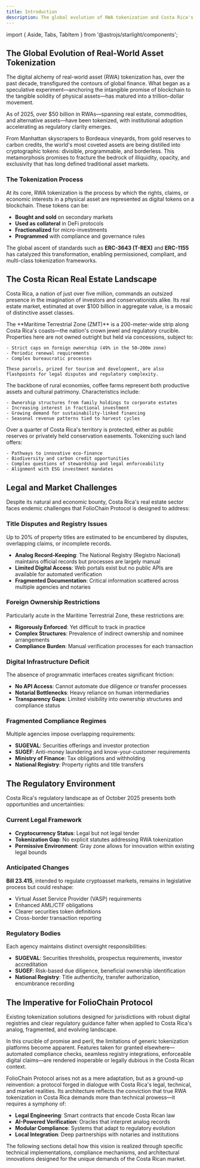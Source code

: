 ```yaml
---
title: Introduction
description: The global evolution of RWA tokenization and Costa Rica's unique market landscape
---
```


import { Aside, Tabs, TabItem } from '@astrojs/starlight/components';

## The Global Evolution of Real-World Asset Tokenization

The digital alchemy of real-world asset (RWA) tokenization has, over the past decade, transfigured the contours of global finance. What began as a speculative experiment—anchoring the intangible promise of blockchain to the tangible solidity of physical assets—has matured into a trillion-dollar movement.

<Aside type="note">
As of 2025, over $50 billion in RWAs—spanning real estate, commodities, and alternative assets—have been tokenized, with institutional adoption accelerating as regulatory clarity emerges.
</Aside>

From Manhattan skyscrapers to Bordeaux vineyards, from gold reserves to carbon credits, the world's most coveted assets are being distilled into cryptographic tokens: divisible, programmable, and borderless. This metamorphosis promises to fracture the bedrock of illiquidity, opacity, and exclusivity that has long defined traditional asset markets.

### The Tokenization Process

At its core, RWA tokenization is the process by which the rights, claims, or economic interests in a physical asset are represented as digital tokens on a blockchain. These tokens can be:

- **Bought and sold** on secondary markets
- **Used as collateral** in DeFi protocols  
- **Fractionalized** for micro-investments
- **Programmed** with compliance and governance rules

The global ascent of standards such as **ERC-3643 (T-REX)** and **ERC-1155** has catalyzed this transformation, enabling permissioned, compliant, and multi-class tokenization frameworks.

## The Costa Rican Real Estate Landscape

Costa Rica, a nation of just over five million, commands an outsized presence in the imagination of investors and conservationists alike. Its real estate market, estimated at over $100 billion in aggregate value, is a mosaic of distinctive asset classes.

<Tabs>
  <TabItem label="Maritime Zone Properties">
    The **Maritime Terrestrial Zone (ZMT)** is a 200-meter-wide strip along Costa Rica's coasts—the nation's crown jewel and regulatory crucible. Properties here are not owned outright but held via concessions, subject to:
    
    - Strict caps on foreign ownership (49% in the 50–200m zone)
    - Periodic renewal requirements
    - Complex bureaucratic processes
    
    These parcels, prized for tourism and development, are also flashpoints for legal disputes and regulatory complexity.
  </TabItem>
  
  <TabItem label="Coffee Farms">
    The backbone of rural economies, coffee farms represent both productive assets and cultural patrimony. Characteristics include:
    
    - Ownership structures from family holdings to corporate estates
    - Increasing interest in fractional investment
    - Growing demand for sustainability-linked financing
    - Seasonal revenue patterns tied to harvest cycles
  </TabItem>
  
  <TabItem label="Conservation Land">
    Over a quarter of Costa Rica's territory is protected, either as public reserves or privately held conservation easements. Tokenizing such land offers:
    
    - Pathways to innovative eco-finance
    - Biodiversity and carbon credit opportunities
    - Complex questions of stewardship and legal enforceability
    - Alignment with ESG investment mandates
  </TabItem>
</Tabs>

## Legal and Market Challenges

Despite its natural and economic bounty, Costa Rica's real estate sector faces endemic challenges that FolioChain Protocol is designed to address:

### Title Disputes and Registry Issues

<Aside type="caution">
Up to 20% of property titles are estimated to be encumbered by disputes, overlapping claims, or incomplete records.
</Aside>

- **Analog Record-Keeping**: The National Registry (Registro Nacional) maintains official records but processes are largely manual
- **Limited Digital Access**: Web portals exist but no public APIs are available for automated verification
- **Fragmented Documentation**: Critical information scattered across multiple agencies and notaries

### Foreign Ownership Restrictions

Particularly acute in the Maritime Terrestrial Zone, these restrictions are:

- **Rigorously Enforced**: Yet difficult to track in practice
- **Complex Structures**: Prevalence of indirect ownership and nominee arrangements
- **Compliance Burden**: Manual verification processes for each transaction

### Digital Infrastructure Deficit

The absence of programmatic interfaces creates significant friction:

- **No API Access**: Cannot automate due diligence or transfer processes
- **Notarial Bottlenecks**: Heavy reliance on human intermediaries
- **Transparency Gaps**: Limited visibility into ownership structures and compliance status

### Fragmented Compliance Regimes

Multiple agencies impose overlapping requirements:

- **SUGEVAL**: Securities offerings and investor protection
- **SUGEF**: Anti-money laundering and know-your-customer requirements  
- **Ministry of Finance**: Tax obligations and withholding
- **National Registry**: Property rights and title transfers

## The Regulatory Environment

Costa Rica's regulatory landscape as of October 2025 presents both opportunities and uncertainties:

### Current Legal Framework

- **Cryptocurrency Status**: Legal but not legal tender
- **Tokenization Gap**: No explicit statutes addressing RWA tokenization
- **Permissive Environment**: Gray zone allows for innovation within existing legal bounds

### Anticipated Changes

**Bill 23.415**, intended to regulate cryptoasset markets, remains in legislative process but could reshape:

- Virtual Asset Service Provider (VASP) requirements
- Enhanced AML/CTF obligations
- Clearer securities token definitions
- Cross-border transaction reporting

### Regulatory Bodies

Each agency maintains distinct oversight responsibilities:

- **SUGEVAL**: Securities thresholds, prospectus requirements, investor accreditation
- **SUGEF**: Risk-based due diligence, beneficial ownership identification
- **National Registry**: Title authenticity, transfer authorization, encumbrance recording

## The Imperative for FolioChain Protocol

<Aside type="tip">
Existing tokenization solutions designed for jurisdictions with robust digital registries and clear regulatory guidance falter when applied to Costa Rica's analog, fragmented, and evolving landscape.
</Aside>

In this crucible of promise and peril, the limitations of generic tokenization platforms become apparent. Features taken for granted elsewhere—automated compliance checks, seamless registry integrations, enforceable digital claims—are rendered inoperable or legally dubious in the Costa Rican context.

FolioChain Protocol arises not as a mere adaptation, but as a ground-up reinvention: a protocol forged in dialogue with Costa Rica's legal, technical, and market realities. Its architecture reflects the conviction that true RWA tokenization in Costa Rica demands more than technical prowess—it requires a symphony of:

- **Legal Engineering**: Smart contracts that encode Costa Rican law
- **AI-Powered Verification**: Oracles that interpret analog records  
- **Modular Compliance**: Systems that adapt to regulatory evolution
- **Local Integration**: Deep partnerships with notaries and institutions

The following sections detail how this vision is realized through specific technical implementations, compliance mechanisms, and architectural innovations designed for the unique demands of the Costa Rican market.